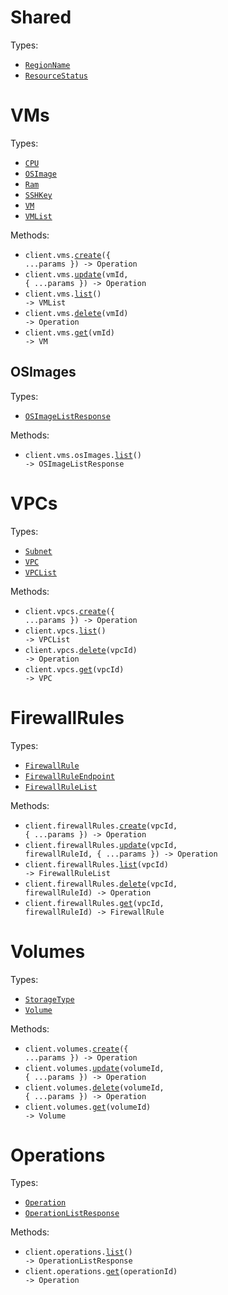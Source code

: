 # Shared

Types:

- <code><a href="./src/resources/shared.ts">RegionName</a></code>
- <code><a href="./src/resources/shared.ts">ResourceStatus</a></code>

# VMs

Types:

- <code><a href="./src/resources/vms/vms.ts">CPU</a></code>
- <code><a href="./src/resources/vms/vms.ts">OSImage</a></code>
- <code><a href="./src/resources/vms/vms.ts">Ram</a></code>
- <code><a href="./src/resources/vms/vms.ts">SSHKey</a></code>
- <code><a href="./src/resources/vms/vms.ts">VM</a></code>
- <code><a href="./src/resources/vms/vms.ts">VMList</a></code>

Methods:

- <code title="post /vms">client.vms.<a href="./src/resources/vms/vms.ts">create</a>({ ...params }) -> Operation</code>
- <code title="patch /vms/{vm_id}">client.vms.<a href="./src/resources/vms/vms.ts">update</a>(vmId, { ...params }) -> Operation</code>
- <code title="get /vms">client.vms.<a href="./src/resources/vms/vms.ts">list</a>() -> VMList</code>
- <code title="delete /vms/{vm_id}">client.vms.<a href="./src/resources/vms/vms.ts">delete</a>(vmId) -> Operation</code>
- <code title="get /vms/{vm_id}">client.vms.<a href="./src/resources/vms/vms.ts">get</a>(vmId) -> VM</code>

## OSImages

Types:

- <code><a href="./src/resources/vms/os-images.ts">OSImageListResponse</a></code>

Methods:

- <code title="get /vms/os_images">client.vms.osImages.<a href="./src/resources/vms/os-images.ts">list</a>() -> OSImageListResponse</code>

# VPCs

Types:

- <code><a href="./src/resources/vpcs.ts">Subnet</a></code>
- <code><a href="./src/resources/vpcs.ts">VPC</a></code>
- <code><a href="./src/resources/vpcs.ts">VPCList</a></code>

Methods:

- <code title="post /vpcs">client.vpcs.<a href="./src/resources/vpcs.ts">create</a>({ ...params }) -> Operation</code>
- <code title="get /vpcs">client.vpcs.<a href="./src/resources/vpcs.ts">list</a>() -> VPCList</code>
- <code title="delete /vpcs/{vpc_id}">client.vpcs.<a href="./src/resources/vpcs.ts">delete</a>(vpcId) -> Operation</code>
- <code title="get /vpcs/{vpc_id}">client.vpcs.<a href="./src/resources/vpcs.ts">get</a>(vpcId) -> VPC</code>

# FirewallRules

Types:

- <code><a href="./src/resources/firewall-rules.ts">FirewallRule</a></code>
- <code><a href="./src/resources/firewall-rules.ts">FirewallRuleEndpoint</a></code>
- <code><a href="./src/resources/firewall-rules.ts">FirewallRuleList</a></code>

Methods:

- <code title="post /vpcs/{vpc_id}/firewall_rules">client.firewallRules.<a href="./src/resources/firewall-rules.ts">create</a>(vpcId, { ...params }) -> Operation</code>
- <code title="patch /vpcs/{vpc_id}/firewall_rules/{firewall_rule_id}">client.firewallRules.<a href="./src/resources/firewall-rules.ts">update</a>(vpcId, firewallRuleId, { ...params }) -> Operation</code>
- <code title="get /vpcs/{vpc_id}/firewall_rules">client.firewallRules.<a href="./src/resources/firewall-rules.ts">list</a>(vpcId) -> FirewallRuleList</code>
- <code title="delete /vpcs/{vpc_id}/firewall_rules/{firewall_rule_id}">client.firewallRules.<a href="./src/resources/firewall-rules.ts">delete</a>(vpcId, firewallRuleId) -> Operation</code>
- <code title="get /vpcs/{vpc_id}/firewall_rules/{firewall_rule_id}">client.firewallRules.<a href="./src/resources/firewall-rules.ts">get</a>(vpcId, firewallRuleId) -> FirewallRule</code>

# Volumes

Types:

- <code><a href="./src/resources/volumes.ts">StorageType</a></code>
- <code><a href="./src/resources/volumes.ts">Volume</a></code>

Methods:

- <code title="post /volumes">client.volumes.<a href="./src/resources/volumes.ts">create</a>({ ...params }) -> Operation</code>
- <code title="patch /volumes/{volume_id}">client.volumes.<a href="./src/resources/volumes.ts">update</a>(volumeId, { ...params }) -> Operation</code>
- <code title="delete /volumes/{volume_id}">client.volumes.<a href="./src/resources/volumes.ts">delete</a>(volumeId, { ...params }) -> Operation</code>
- <code title="get /volumes/{volume_id}">client.volumes.<a href="./src/resources/volumes.ts">get</a>(volumeId) -> Volume</code>

# Operations

Types:

- <code><a href="./src/resources/operations.ts">Operation</a></code>
- <code><a href="./src/resources/operations.ts">OperationListResponse</a></code>

Methods:

- <code title="get /operations">client.operations.<a href="./src/resources/operations.ts">list</a>() -> OperationListResponse</code>
- <code title="get /operations/{operation_id}">client.operations.<a href="./src/resources/operations.ts">get</a>(operationId) -> Operation</code>
